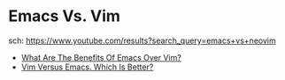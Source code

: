 # Emacs Vs. Vim
sch: https://www.youtube.com/results?search_query=emacs+vs+neovim
- [What Are The Benefits Of Emacs Over Vim?](https://youtu.be/kRkp-uJTK7s)
- [Vim Versus Emacs. Which Is Better?](https://youtu.be/VaBdlcYaZLQ)
